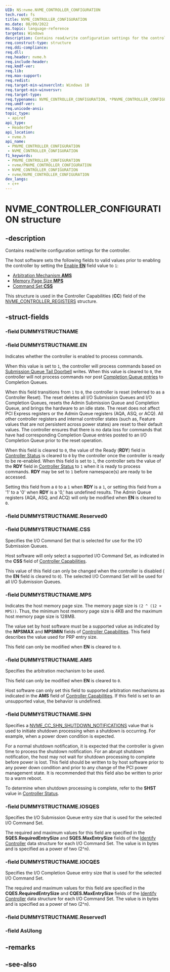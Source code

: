 ```yaml
---
UID: NS:nvme.NVME_CONTROLLER_CONFIGURATION
tech.root: fs
title: NVME_CONTROLLER_CONFIGURATION
ms.date: 08/09/2022
ms.topic: language-reference
targetos: Windows
description: Contains read/write configuration settings for the controller.
req.construct-type: structure
req.ddi-compliance: 
req.dll: 
req.header: nvme.h
req.include-header: 
req.kmdf-ver: 
req.lib: 
req.max-support: 
req.redist: 
req.target-min-winverclnt: Windows 10
req.target-min-winversvr: 
req.target-type: 
req.typenames: NVME_CONTROLLER_CONFIGURATION, *PNVME_CONTROLLER_CONFIGURATION
req.umdf-ver: 
req.unicode-ansi: 
topic_type:
 - apiref
api_type:
 - HeaderDef
api_location:
 - nvme.h
api_name:
 - PNVME_CONTROLLER_CONFIGURATION
 - NVME_CONTROLLER_CONFIGURATION
f1_keywords:
 - PNVME_CONTROLLER_CONFIGURATION
 - nvme/PNVME_CONTROLLER_CONFIGURATION
 - NVME_CONTROLLER_CONFIGURATION
 - nvme/NVME_CONTROLLER_CONFIGURATION
dev_langs:
 - c++
---
```


# NVME_CONTROLLER_CONFIGURATION structure


## -description

Contains read/write configuration settings for the controller.

The host software sets the following fields to valid values prior to enabling the controller by setting the [Enable **EN**](#field-dummystructname.en) field value to `1`:

- [Arbitration Mechanism **AMS**](#field-dummystructname.ams)
- [Memory Page Size **MPS**](#field-dummystructname.mps)
- [Command Set **CSS**](#field-Sdummystructname.css)

This structure is used in the Controller Capabilities (**CC**) field of the [NVME_CONTROLLER_REGISTERS](ns-nvme-nvme_controller_registers.md) structure.

## -struct-fields

### -field DUMMYSTRUCTNAME

### -field DUMMYSTRUCTNAME.EN

Indicates whether the controller is enabled to process commands.

When this value is set to `1`, the controller will process commands based on [Submission Queue Tail Doorbell](ns-nvme-nvme_submission_queue_tail_doorbell.md) writes.
When this value is cleared to `0`, the controller will not process commands nor post [Completion Queue entries](ns-nvme-nvme_completion_entry.md) to Completion Queues.

When this field transitions from `1` to `0`, the controller is reset (referred to as a Controller Reset). The reset deletes all I/O Submission Queues and I/O Completion Queues, resets the Admin Submission Queue and Completion Queue, and brings the hardware to an idle state. The reset does not affect PCI Express registers or the Admin Queue registers (AQA, ASQ, or ACQ). All other controller registers and internal controller states (such as, Feature values that are not persistent across power states) are reset to their default values. The controller ensures that there is no data loss for commands that have had corresponding Completion Queue entries posted to an I/O Completion Queue prior to the reset operation.

When this field is cleared to `0`, the value of the Ready (**RDY**) field in [Controller Status](ns-nvme-nvme_controller_status.md) is cleared to `0` by the controller once the controller is ready to be re-enabled. When this field is set to `1`, the controller sets the value of the **RDY** field in [Controller Status](ns-nvme-nvme_controller_status.md) to `1` when it is ready to process commands. **RDY** may be set to `1` before namespace(s) are ready to be accessed.

Setting this field from a `0` to a `1` when **RDY** is a `1`, or setting this field from a '1' to a '0' when **RDY** is a '0,' has undefined results. The Admin Queue registers (AQA, ASQ, and ACQ) will only be modified when **EN** is cleared to `0`.

### -field DUMMYSTRUCTNAME.Reserved0

### -field DUMMYSTRUCTNAME.CSS

Specifies the I/O Command Set that is selected for use for the I/O Submission Queues.

Host software will only select a supported I/O Command Set, as indicated in the **CSS** field of [Controller Capabilities](ns-nvme-nvme_controller_capabilities.md).

This value of this field can only be changed when the controller is disabled ( the **EN** field is cleared to `0`). The selected I/O Command Set will be used for all I/O Submission Queues.

### -field DUMMYSTRUCTNAME.MPS

Indicates the host memory page size. The memory page size is `(2 ^ (12 + MPS))`. Thus, the minimum host memory page size is 4KB and the maximum host memory page size is 128MB.

The value set by host software must be a supported value as indicated by the **MPSMAX** and **MPSMIN** fields of [Controller Capabilities](ns-nvme-nvme_controller_capabilities.md). This field describes the value used for PRP entry size.

This field can only be modified when **EN** is cleared to `0`.

### -field DUMMYSTRUCTNAME.AMS

Specifies the arbitration mechanism to be used.

This field can only be modified when **EN** is cleared to `0`.

Host software can only set this field to supported arbitration mechanisms as indicated in the **AMS** field of [Controller Capabilities](ns-nvme-nvme_controller_capabilities.md). If this field is set to an unsupported value, the behavior is undefined.

### -field DUMMYSTRUCTNAME.SHN

Specifies a [NVME_CC_SHN_SHUTDOWN_NOTIFICATIONS](ne-nvme-nvme_cc_shn_shutdown_notifications.md) value that is used to initiate shutdown processing when a shutdown is occurring. For example, when a power down condition is expected.

For a normal shutdown notification, it is expected that the controller is given time to process the shutdown notification. For an abrupt shutdown notification, the host may not wait for shutdown processing to complete before power is lost. This field should be written to by host software prior to any power down condition and prior to any change of the PCI power management state. It is recommended that this field also be written to prior to a warm reboot. 

To determine when shutdown processing is complete, refer to the **SHST** value in [Controller Status](ns-nvme-nvme_controller_status.md).

### -field DUMMYSTRUCTNAME.IOSQES

Specifies the I/O Submission Queue entry size that is used for the selected I/O Command Set.

The required and maximum values for this field are specified in the **SQES.RequiredEntrySize** and **SQES.MaxEntrySize** fields of the [Identify Controller](ns-nvme-nvme_identify_controller_data.md) data structure for each I/O Command Set. The value is in bytes and is specified as a power of two (2^n).

### -field DUMMYSTRUCTNAME.IOCQES

Specifies the I/O Completion Queue entry size that is used for the selected I/O Command Set.

The required and maximum values for this field are specified in the **CQES.RequiredEntrySize** and **CQES.MaxEntrySize** fields of the [Identify Controller](ns-nvme-nvme_identify_controller_data.md) data structure for each I/O Command Set. The value is in bytes and is specified as a power of two (2^n).

### -field DUMMYSTRUCTNAME.Reserved1

### -field AsUlong

## -remarks

## -see-also

